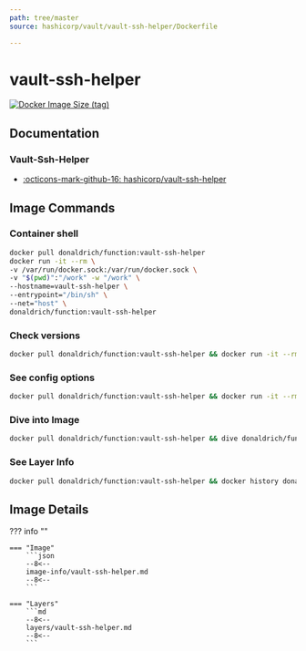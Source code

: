 ```yaml
---
path: tree/master
source: hashicorp/vault/vault-ssh-helper/Dockerfile

---
```


# vault-ssh-helper

[![Docker Image Size (tag)](https://img.shields.io/docker/image-size/donaldrich/function/vault-ssh-helper?color=blue&label=donaldrich/function:vault-ssh-helper&logo=docker&style=flat-square)](https://hub.docker.com/r/donaldrich/function/vault-ssh-helper)

## Documentation

### Vault-Ssh-Helper

- [:octicons-mark-github-16: hashicorp/vault-ssh-helper](https://github.com/hashicorp/vault-ssh-helper)

## Image Commands

### Container shell

```sh
docker pull donaldrich/function:vault-ssh-helper
docker run -it --rm \
-v /var/run/docker.sock:/var/run/docker.sock \
-v "$(pwd)":"/work" -w "/work" \
--hostname=vault-ssh-helper \
--entrypoint="/bin/sh" \
--net="host" \
donaldrich/function:vault-ssh-helper
```

### Check versions

```sh
docker pull donaldrich/function:vault-ssh-helper && docker run -it --rm  donaldrich/function:vault-ssh-helper validate
```

### See config options

```sh
docker pull donaldrich/function:vault-ssh-helper && docker run -it --rm  donaldrich/function:vault-ssh-helper help
```

### Dive into Image

```sh
docker pull donaldrich/function:vault-ssh-helper && dive donaldrich/function:vault-ssh-helper
```

### See Layer Info

```sh
docker pull donaldrich/function:vault-ssh-helper && docker history donaldrich/function:vault-ssh-helper
```

## Image Details

??? info ""

    === "Image"
        ```json
        --8<--
        image-info/vault-ssh-helper.md
        --8<--
        ```

    === "Layers"
        ```md
        --8<--
        layers/vault-ssh-helper.md
        --8<--
        ```
